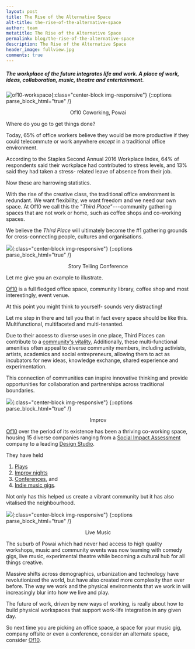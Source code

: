```yaml
---
layout: post
title: The Rise of the Alternative Space
alt-title: the-rise-of-the-alternative-space
author: team
metatitle: The Rise of the Alternative Space
permalink: blog/the-rise-of-the-alternative-space
description: The Rise of the Alternative Space
header_image: fullview.jpg
comments: true
---
```


##### The workplace of the future integrates life and work. A place of work, ideas, collaboration, music, theatre and entertainment.

![of10-workspace](https://cdn-images-1.medium.com/max/640/1*lwIcDYXf2YUOjDPT6D0MHA.jpeg){:class="center-block img-responsive"}
{::options parse_block_html="true" /}
<p style="text-align: center;">Of10 Coworking, Powai</p>

Where do you go to get things done?

Today, 65% of office workers believe they would be more productive if they could telecommute or work anywhere *except* in a traditional office environment.

According to the Staples Second Annual 2016 Workplace Index, 64% of respondents said their workplace had contributed to stress levels, and 13% said they had taken a stress- related leave of absence from their job.

Now these are harrowing statistics.

With the rise of the creative class, the traditional office environment is redundant. We want flexibility, we want freedom and we need our own space. At Of10 we call this the "*Third Place"* --- community gathering spaces that are not work or home, such as coffee shops and co-working spaces.

We believe the *Third Place* will ultimately become the #1 gathering grounds for cross-connecting people, cultures and organisations.

![](https://cdn-images-1.medium.com/max/640/1*i21jNicnC3pkozFaJ_Zk-g.jpeg){:class="center-block img-responsive"}
{::options parse_block_html="true" /}
<p style="text-align: center;">Story Telling Conference</p>

Let me give you an example to illustrate.

[Of10](http://www.of10.in) is a full fledged office space, community library, coffee shop and most interestingly, event venue.

At this point you might think to yourself- sounds very distracting!

Let me step in there and tell you that in fact every space should be like this. Multifunctional, multifaceted and multi-tenanted.

Due to their access to diverse uses in one place, Third Places can contribute to a [community's vitality.](http://crcresearch.org/vitality/vitality) Additionally, these multi-functional amenities often appeal to diverse community members, including activists, artists, academics and social entrepreneurs, allowing them to act as incubators for new ideas, knowledge exchange, shared experience and experimentation.

This connection of communities can inspire innovative thinking and provide opportunities for collaboration and partnerships across traditional boundaries.

![](https://cdn-images-1.medium.com/max/640/1*2Hpr2NDYD97JRGwysFlvUw.jpeg){:class="center-block img-responsive"}
{::options parse_block_html="true" /}
<p style="text-align: center;">Improv</p>

[Of10](http://www.of10.in) over the period of its existence has been a thriving co-working space, housing 15 diverse companies ranging from a [Social Impact Assessment](http://the4thwheel.com) company to a leading [Design Studio](http://zeuxinnovation.com).

They have held

1.  [Plays](https://www.facebook.com/events/494278954281115/)
2.  [Improv nights](https://www.facebook.com/events/2018587701751833/)
3.  [Conferences](https://www.facebook.com/events/306721846459325/), and
4.  [Indie music gigs](https://www.facebook.com/events/174086289830085/).

Not only has this helped us create a vibrant community but it has also vitalised the neighbourhood.

![](https://cdn-images-1.medium.com/max/640/1*zsjzzKGbxIQJcsDIMb4Kww.jpeg){:class="center-block img-responsive"}
{::options parse_block_html="true" /}
<p style="text-align: center;">Live Music</p>

The suburb of Powai which had never had access to high quality workshops, music and community events was now teaming with comedy gigs, live music, experimental theatre while becoming a cultural hub for all things creative.

Massive shifts across demographics, urbanization and technology have revolutionized the world, but have also created more complexity than ever before. The way we work and the physical environments that we work in will increasingly blur into how we live and play.

The future of work, driven by new ways of working, is really about how to build physical workspaces that support work-life integration in any given day.

So next time you are picking an office space, a space for your music gig, company offsite or even a conference, consider an alternate space, consider [Of10](http://www.of10.in).
